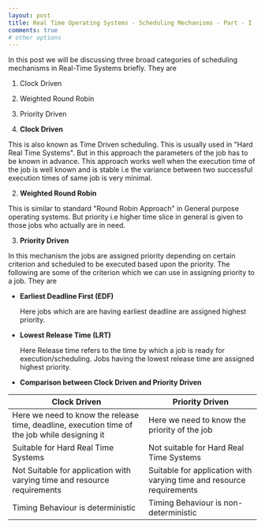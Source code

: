 ```yaml
---
layout: post
title: Real Time Operating Systems - Scheduling Mechanisms - Part - I
comments: true
# other options
---
```


In this post we will be discussing three broad categories of scheduling mechanisms in Real-Time Systems briefly. They are

1. Clock Driven 

2. Weighted Round Robin

3. Priority Driven

1. __Clock Driven__

This is also known as Time Driven scheduling. This is usually used in "Hard Real Time Systems". But in this approach the parameters of the job has to be known in advance. This approach works well when the execution time of the job is well known and is stable i.e the variance between two successful execution times of same job is very minimal.

2. __Weighted Round Robin__

This is similar to standard "Round Robin Approach" in General purpose operating systems. But priority i.e higher time slice in general is given to those jobs who actually are in need.

3. __Priority Driven__

In this mechanism the jobs are assigned priority depending on certain criterion and scheduled to be executed based upon the priority. The following are some of the criterion which we can use in assigning priority to a job. They are

* __Earliest Deadline First (EDF)__

    Here jobs which are are having earliest deadline are assigned highest priority.
    
* __Lowest Release Time (LRT)__

    Here Release time refers to the time by which a job is ready for execution/scheduling. Jobs having the lowest release time are assigned highest priority.

* __Comparison between Clock Driven and Priority Driven__

Clock Driven | Priority Driven
----------|--------|
Here we need to know the release time, deadline, execution time of the job while designing it | Here we need to know the priority of the job
Suitable for Hard Real Time Systems  |  Not suitable for Hard Real Time Systems
Not Suitable for application with varying time and resource requirements | Suitable for application with varying time and resource requirements 
Timing Behaviour is deterministic | Timing Behaviour is non-deterministic